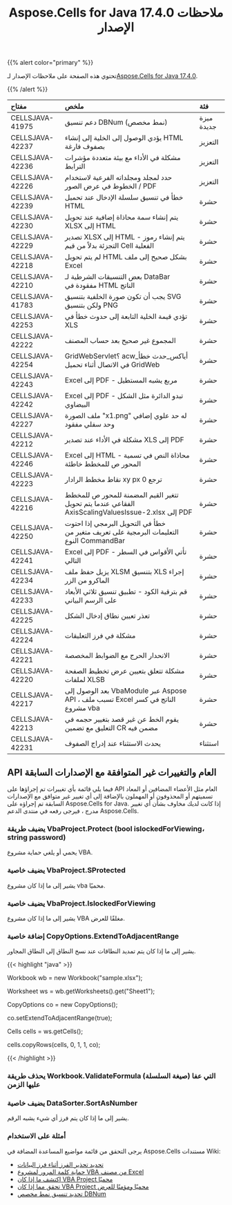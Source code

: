 ﻿---
title: Aspose.Cells for Java 17.4.0 ملاحظات الإصدار
type: docs
weight: 90
url: /ar/java/aspose-cells-for-java-17-4-0-release-notes/
---
{{% alert color="primary" %}} 

 تحتوي هذه الصفحة على ملاحظات الإصدار لـ[Aspose.Cells for Java 17.4.0](https://downloads.aspose.com/cells/java/new-releases/aspose.cells-for-java-17.4.0/).

{{% /alert %}} 

|**مفتاح**|**ملخص**|**فئة**|
|:- |:- |:- |
|CELLSJAVA-41975|دعم تنسيق DBNum (نمط مخصص)|ميزة جديدة|
|CELLSJAVA-42237|يؤدي الوصول إلى الخلية إلى إنشاء HTML بصفوف فارغة|التعزيز|
|CELLSJAVA-42236|مشكلة في الأداء مع بيئة متعددة مؤشرات الترابط|التعزيز|
|CELLSJAVA-42226|حدد لمجلد ومجلداته الفرعية لاستخدام الخطوط في عرض الصور / PDF|التعزيز|
|CELLSJAVA-42239|خطأ في تنسيق سلسلة الإدخال عند تحميل HTML|حشرة|
|CELLSJAVA-42230|يتم إنشاء سمة محاذاة إضافية عند تحويل XLSX إلى HTML|حشرة|
|CELLSJAVA-42229|تصدير XLSX إلى HTML - يتم إنشاء رموز التجزئة بدلاً من قيم Cell الفعلية|حشرة|
|CELLSJAVA-42218|لم يتم تحويل HTML بشكل صحيح إلى ملف Excel|حشرة|
|CELLSJAVA-42210|بعض التنسيقات الشرطية لـ DataBar مفقودة في HTML الناتج|حشرة|
|CELLSJAVA-41783|يجب أن تكون صورة الخلفية بتنسيق SVG ولكن بتنسيق PNG|حشرة|
|CELLSJAVA-42253|تؤدي قيمة الخلية التابعة إلى حدوث خطأ في XLS|حشرة|
|CELLSJAVA-42222|المجموع غير صحيح بعد حساب المصنف|حشرة|
|CELLSJAVA-42254|GridWebServlet؟ acw_أياكس_حدث خطأ في الاتصال أثناء تحميل GridWeb|حشرة|
|CELLSJAVA-42243|Excel إلى PDF - مربع يشبه المستطيل|حشرة|
|CELLSJAVA-42242|Excel إلى PDF - تبدو الدائرة مثل الشكل البيضاوي|حشرة|
|CELLSJAVA-42227|ملف الصورة "x1.png" له حد علوي إضافي وحد سفلي مفقود|حشرة|
|CELLSJAVA-42212|مشكلة في الأداء عند تصدير XLS إلى PDF|حشرة|
|CELLSJAVA-42246|Excel إلى HTML - محاذاة النص في تسمية المحور ص للمخطط خاطئة|حشرة|
|CELLSJAVA-42223|نقاط مخطط الرادار xy px ترجع 0|حشرة|
|CELLSJAVA-42216|تتغير القيم المضمنة للمحور ص للمخطط الفقاعي عندما يتم تحويل AxisScalingValuesIssue-2.xlsx إلى PDF|حشرة|
|CELLSJAVA-42250|خطأ في التحويل البرمجي إذا احتوت التعليمات البرمجية على تعريف متغير من النوع CommandBar|حشرة|
|CELLSJAVA-42241|Excel إلى PDF - تأتي الأقواس في السطر التالي|حشرة|
|CELLSJAVA-42234|يزيل حفظ ملف XLSM بتنسيق XLS إجراء الماكرو من الزر|حشرة|
|CELLSJAVA-42233|قم بترقية الكود - تطبيق تنسيق ثلاثي الأبعاد على الرسم البياني|حشرة|
|CELLSJAVA-42225|تعذر تعيين نطاق إدخال الشكل|حشرة|
|CELLSJAVA-42224|مشكلة في فرز التعليقات|حشرة|
|CELLSJAVA-42221|الانحدار الحرج مع الضوابط المخصصة|حشرة|
|CELLSJAVA-42220|مشكلة تتعلق بتعيين عرض تخطيط الصفحة لملفات XLSB|حشرة|
|CELLSJAVA-42217|بعد الوصول إلى VbaModule عبر Aspose API ، تسبب ملف Excel الناتج في كسر مشروع vba|حشرة|
|CELLSJAVA-42213|يقوم الخط عن غير قصد بتغيير حجمه في التعليق مع تضمين CR مضمن فيه|حشرة|
|CELLSJAVA-42231|يحدث الاستثناء عند إدراج الصفوف|استثناء|
## **API العام والتغييرات غير المتوافقة مع الإصدارات السابقة**
فيما يلي قائمة بأي تغييرات تم إجراؤها على API العام مثل الأعضاء المضافين أو المعاد تسميتهم أو المحذوفون أو المهملون بالإضافة إلى أي تغيير غير متوافق مع الإصدارات السابقة تم إجراؤه على Aspose.Cells for Java. إذا كانت لديك مخاوف بشأن أي تغيير مدرج ، فيرجى رفعه في منتدى الدعم Aspose.Cells.
### **يضيف طريقة VbaProject.Protect (bool islockedForViewing، string password)**
يحمي أو يلغي حماية مشروع VBA.
### **يضيف خاصية VbaProject.SProtected**
يشير إلى ما إذا كان مشروع vba محميًا.
### **يضيف خاصية VbaProject.IslockedForViewing**
يشير إلى ما إذا كان مشروع VBA مغلقًا للعرض.
### **إضافة خاصية CopyOptions.ExtendToAdjacentRange**
يشير إلى ما إذا كان يتم تمديد النطاقات عند نسخ النطاق إلى النطاق المجاور.

{{< highlight "java" >}}

 Workbook wb = new Workbook("sample.xlsx");

Worksheet ws = wb.getWorksheets().get("Sheet1");

CopyOptions co = new CopyOptions();

co.setExtendToAdjacentRange(true);

Cells cells = ws.getCells();

cells.copyRows(cells, 0, 1, 1, co);

{{< /highlight >}}
### **يحذف طريقة Workbook.ValidateFormula (صيغة السلسلة) التي عفا عليها الزمن**
### **يضيف خاصية DataSorter.SortAsNumber**
يشير إلى ما إذا كان يتم فرز أي شيء يشبه الرقم.
### **أمثلة على الاستخدام**
يرجى التحقق من قائمة مواضيع المساعدة المضافة في Aspose.Cells مستندات Wiki:

- [تحديد تحذير الفرز أثناء فرز البيانات](/cells/ar/java/specifying-sort-warning-while-sorting-data/)
- [حماية كلمة المرور لمشروع VBA من مصنف Excel](/cells/ar/java/password-protect-the-vba-project-of-excel-workbook/)
- [اكتشف ما إذا كان VBA Project محميًا](/cells/ar/java/find-out-if-vba-project-is-protected/)
- [تحقق مما إذا كان VBA Project محميًا ومؤمنًا للعرض](/cells/ar/java/check-if-vba-project-is-protected-and-locked-for-viewing/)
- [تحديد تنسيق نمط مخصص DBNum](/cells/ar/java/specifying-dbnum-custom-pattern-formatting/)
